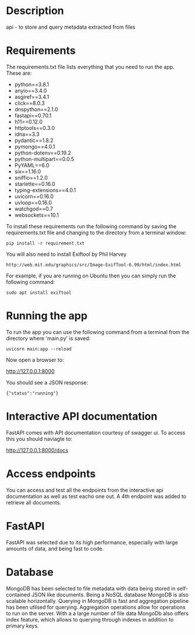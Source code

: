 # Description
 api - to store and query metadata extracted from files

# Requirements
The requirements.txt file lists everything that you need to run the app. These are:
	
* python==3.8.1
* anyio==3.4.0
* asgiref==3.4.1
* click==8.0.3
* dnspython==2.1.0
* fastapi==0.70.1
* h11==0.12.0
* httptools==0.3.0
* idna==3.3
* pydantic==1.8.2
* pymongo==4.0.1
* python-dotenv==0.19.2
* python-multipart==0.0.5
* PyYAML==6.0
* six==1.16.0
* sniffio==1.2.0
* starlette==0.16.0
* typing-extensions==4.0.1
* uvicorn==0.16.0
* uvloop==0.16.0
* watchgod==0.7
* websockets==10.1

To install these requirements run the following command by saving the requirements.txt file and changing to the directory from a terminal window:
	
	pip install -r requirement.txt 
  
You will also need to install Exiftool by Phil Harvey

	http://web.mit.edu/graphics/src/Image-ExifTool-6.99/html/index.html 
 
For example, if you are running on Ubuntu then you can simply run the following command:

 	sudo apt install exiftool
 
# Running the app
To run the app you can use the following command from a terminal from the directory where 'main.py' is saved:

  	uvicorn main:app --reload

Now open a browser to:

  http://127.0.0.1:8000 

You should see a JSON response:

   	{"status":"running"}

# Interactive API documentation
FastAPI comes with API documentation courtesy of swagger ui. To access this you should naviagte to:

   http://127.0.0.1:8000/docs

# Access endpoints
You can access and test all the endpoints from the interactive api documentation as well as test eacho one out. A 4th endpoint was added to retrieve all documents. 

# FastAPI
FastAPI was selected due to its high performance, especially with large amounts of data, and being fast to code. 

# Database
MongoDB has been selected to file metadata with data being stored in self-contained JSON like documents. Being a NoSQL database MongoDB is also scalable horizontally. Querying in MongoDB is fast and aggregation pipeline has been utlised for querying. Aggregation operations allow for operations to run on the server. With a a large number of file data MongoDb also offers index feature, which allows to querying through indexes in addition to primary keys. 
